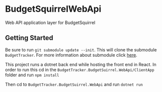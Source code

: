 # BudgetSquirrelWebApi
Web API application layer for BudgetSquirrel


## Getting Started 

Be sure to run `git submodule update --init`. This will clone the submodule `BudgetTracker`. For more information about submodule click [here](https://git-scm.com/book/en/v2/Git-Tools-Submodules). 

This project runs a dotnet back end while hosting the front end in React. In order to run this cd in the `BudgetTracker.BudgetSuirrel.WebApi/ClientApp` folder and run `npm install`

Then cd to `BudgetTracker.BudgetSuirrel.WebApi` and run `dotnet run`

